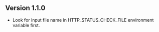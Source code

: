 ## Version 1.1.0

* Look for input file name in HTTP_STATUS_CHECK_FILE environment
  variable first.
